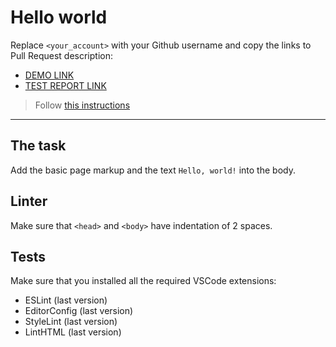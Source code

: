 # Hello world

Replace `<your_account>` with your Github username and copy the links to Pull Request description:
- [DEMO LINK](https://github.com/KlymSudakov/layout_hello-world)
- [TEST REPORT LINK](https://github.com/KlymSudakov/layout_hello-world/report/html_report/)

> Follow [this instructions](https://mate-academy.github.io/layout_task-guideline/#how-to-solve-the-layout-tasks-on-github)
___

## The task

Add the basic page markup and the text `Hello, world!` into the body.

## Linter

Make sure that `<head>` and `<body>` have indentation of 2 spaces.

## Tests

Make sure that you installed all the required VSCode extensions:

- ESLint (last version)
- EditorConfig (last version)
- StyleLint (last version)
- LintHTML (last version)

